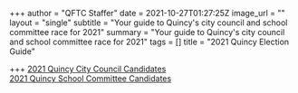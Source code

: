 +++
author = "QFTC Staffer"
date = 2021-10-27T01:27:25Z
image_url = ""
layout = "single"
subtitle = "Your guide to Quincy's city council and school committee race for 2021"
summary = "Your guide to Quincy's city council and school committee race for 2021"
tags = []
title = "2021 Quincy Election Guide"

+++
[2021 Quincy City Council Candidates](/posts/quincy-city-council-candidates)  
[2021 Quincy School Committee Candidates](/posts/quincy-city-school-committee)